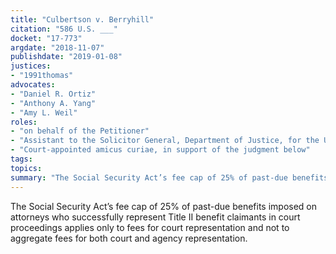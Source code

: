 ```yaml
---
title: "Culbertson v. Berryhill"
citation: "586 U.S. ___"
docket: "17-773"
argdate: "2018-11-07"
publishdate: "2019-01-08"
justices:
- "1991thomas"
advocates:
- "Daniel R. Ortiz"
- "Anthony A. Yang"
- "Amy L. Weil"
roles:
- "on behalf of the Petitioner"
- "Assistant to the Solicitor General, Department of Justice, for the United States, as amicus curiae, in support of reversal and remand"
- "Court-appointed amicus curiae, in support of the judgment below"
tags:
topics:
summary: "The Social Security Act’s fee cap of 25% of past-due benefits imposed on attorneys who successfully represent Title II benefit claimants in court proceedings applies only to fees for court representation and not to aggregate fees for both court and agency representation."
---
```

The Social Security Act’s fee cap of 25% of past-due benefits imposed on attorneys who successfully represent Title II benefit claimants in court proceedings applies only to fees for court representation and not to aggregate fees for both court and agency representation.